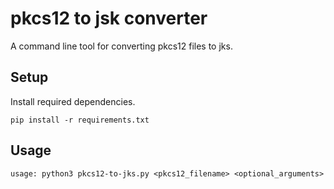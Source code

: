 # pkcs12 to jsk converter
A command line tool for converting pkcs12 files to jks.

## Setup
Install required dependencies.
```
pip install -r requirements.txt
```

## Usage
```
usage: python3 pkcs12-to-jks.py <pkcs12_filename> <optional_arguments>

```
